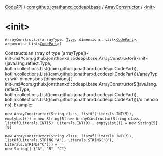 [CodeAPI](../../index.md) / [com.github.jonathanxd.codeapi.base](../index.md) / [ArrayConstructor](index.md) / [&lt;init&gt;](.)

# &lt;init&gt;

`ArrayConstructor(arrayType: `[`Type`](http://docs.oracle.com/javase/6/docs/api/java/lang/reflect/Type.html)`, dimensions: List<`[`CodePart`](../../com.github.jonathanxd.codeapi/-code-part/index.md)`>, arguments: List<`[`CodePart`](../../com.github.jonathanxd.codeapi/-code-part/index.md)`>)`

Constructs an array of type [arrayType](-init-.md#com.github.jonathanxd.codeapi.base.ArrayConstructor$<init>(java.lang.reflect.Type, kotlin.collections.List((com.github.jonathanxd.codeapi.CodePart)), kotlin.collections.List((com.github.jonathanxd.codeapi.CodePart)))/arrayType) with dimensions [dimensions](-init-.md#com.github.jonathanxd.codeapi.base.ArrayConstructor$<init>(java.lang.reflect.Type, kotlin.collections.List((com.github.jonathanxd.codeapi.CodePart)), kotlin.collections.List((com.github.jonathanxd.codeapi.CodePart)))/dimensions). Example:

`new ArrayConstructor(String.class, listOf(Literals.INT(5)), emptyList()) = new String[5]`
`new ArrayConstructor(String.class, listOf(Literals.INT(5), Literals.INT(9)), emptyList()) = new String[5][9]`

```
new ArrayConstructor(String.class, listOf(Literals.INT(3)), listOf(Literals.STRING("A"), Literals.STRING("B"), Literals.STRING("C"))) =
new String[] {"A", "B", "C"}
```

